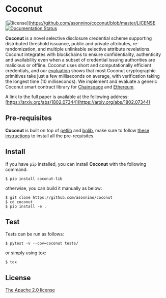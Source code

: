 # Coconut

[![license](https://img.shields.io/badge/license-apache2-brightgreen.svg)](https://github.com/asonnino/coconut/blob/master/LICENSE 
[![Documentation Status](https://readthedocs.org/projects/coconut-lib/badge/?version=latest)](http://coconut-lib.readthedocs.io/en/latest/?badge=latest)

**Coconut** is a novel selective disclosure credential scheme supporting distributed threshold issuance, public and private attributes, re-randomization, and multiple unlinkable selective attribute revelations. Coconut integrates with blockchains to ensure confidentiality, authenticity and availability even when a subset of credential issuing authorities are malicious or offline. Coconut uses short and computationally efficient credentials, and our [evaluation](https://github.com/asonnino/coconut-timing) shows that most Coconut cryptographic primitives take just a few milliseconds on average, with verification taking the longest time (10 milliseconds). We implement and evaluate a generic Coconut smart contract library for [Chainspace](https://github.com/asonnino/coconut-chainspace) and [Ethereum](https://github.com/asonnino/coconut-ethereum).

A link to the full paper is available at the following address: [https://arxiv.org/abs/1802.07344](https://arxiv.org/abs/1802.07344)


## Pre-requisites
**Coconut** is built on top of [petlib](https://github.com/gdanezis/petlib) and [bplib](https://github.com/gdanezis/bplib), make sure to follow [these instructions](https://github.com/gdanezis/petlib#pre-requisites) to install all the pre-requisites.


## Install
If you have `pip` installed, you can install **Coconut** with the following command:
```
$ pip install coconut-lib
```
otherwise, you can build it manually as below:
```
$ git clone https://github.com/asonnino/coconut
$ cd coconut
$ pip install -e .
```


## Test
Tests can be run as follows:
```
$ pytest -v --cov=coconut tests/
```
or simply using tox:
```
$ tox
```

## License
[The Apache 2.0 license](https://www.apache.org/licenses/LICENSE-2.0)
